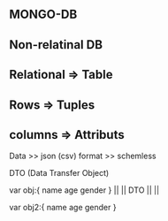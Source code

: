 ## MONGO-DB

## Non-relatinal DB

## Relational => Table

## Rows => Tuples

## columns => Attributs

Data >> json (csv) format >> schemless

DTO (Data Transfer Object)

var obj:{
name
age
gender
}
|| 
||
DTO
||
||

var obj2:{
name
age
gender
}
